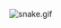 ![snake.gif](https://github.com/kurucaymurat7/kurucaymurat7/blob/output/github-contribution-grid-snake.gif)
